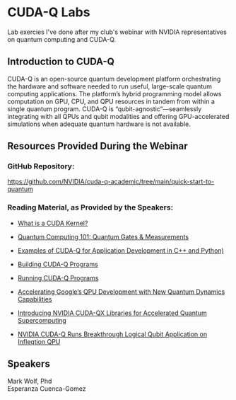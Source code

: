 # CUDA-Q Labs
Lab exercies I've done after my club's webinar with NVIDIA representatives on quantum computing and CUDA-Q.

## Introduction to CUDA-Q
CUDA-Q is an open-source quantum development platform orchestrating the hardware and software needed to run useful, large-scale quantum computing applications. The platform’s hybrid programming model allows computation on GPU, CPU, and QPU resources in tandem from within a single quantum program. CUDA-Q is “qubit-agnostic”—seamlessly integrating with all QPUs and qubit modalities and offering GPU-accelerated simulations when adequate quantum hardware is not available.

## Resources Provided During the Webinar
### GitHub Repository: 
https://github.com/NVIDIA/cuda-q-academic/tree/main/quick-start-to-quantum

### Reading Material, as Provided by the Speakers: 
- [What is a CUDA Kernel?](https://nvidia.github.io/cuda-quantum/latest/using/basics/kernel_intro.html)
- [Quantum Computing 101: Quantum Gates & Measurements](https://nvidia.github.io/cuda-quantum/latest/using/examples/quantum_operations.html)
- [Examples of CUDA-Q for Application Development in C++ and Python)](https://nvidia.github.io/cuda-quantum/latest/using/examples/examples.html)
- [Building CUDA-Q Programs](https://nvidia.github.io/cuda-quantum/latest/using/basics/build_kernel.html)
- [Running CUDA-Q Programs](https://nvidia.github.io/cuda-quantum/latest/using/basics/run_kernel.html)

- [Accelerating Google’s QPU Development with New Quantum Dynamics Capabilities](https://developer.nvidia.com/blog/accelerating-googles-qpu-development-with-new-quantum-dynamics-capabilities/)
- [Introducing NVIDIA CUDA-QX Libraries for Accelerated Quantum Supercomputing](https://developer.nvidia.com/blog/introducing-nvidia-cuda-qx-libraries-for-accelerated-quantum-supercomputing/)
- [NVIDIA CUDA-Q Runs Breakthrough Logical Qubit Application on Infleqtion QPU](https://developer.nvidia.com/blog/nvidia-cuda-q-runs-breakthrough-logical-qubit-application-on-infleqtion-qpu/)

## Speakers
Mark Wolf, Phd
</br>
Esperanza Cuenca-Gomez
